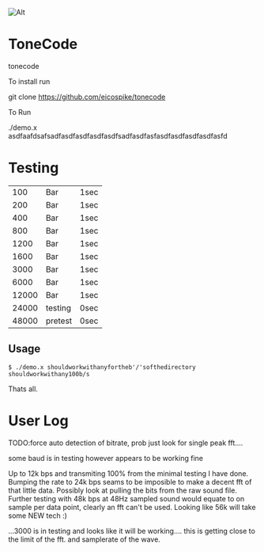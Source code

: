 ![Alt](https://upload.wikimedia.org/wikipedia/commons/thumb/e/e5/Analogue_modem_-_acoustic_coupler.jpg/800px-Analogue_modem_-_acoustic_coupler.jpg)

ToneCode
========

tonecode


To install run

git clone https://github.com/eicospike/tonecode



To Run


./demo.x asdfaafdsafsadfasdfasdfasdfasdfsadfasdfasfasdfasdfasdfasdfasfd

Testing
=====================

<table>
    <tr>
        <td>100</td>
        <td>Bar</td>
        <td>1sec</td>
    </tr>
    <tr>
        <td>200</td>
        <td>Bar</td>
        <td>1sec</td>
    </tr>
    <tr>
        <td>400</td>
        <td>Bar</td>
        <td>1sec</td>
    </tr>
    <tr>
        <td>800</td>
        <td>Bar</td>
        <td>1sec</td>
    </tr>
    <tr>
        <td>1200</td>
        <td>Bar</td>
        <td>1sec</td>
    </tr>
    <tr>
        <td>1600</td>
        <td>Bar</td>
        <td>1sec</td>
    </tr>
    <tr>
        <td>3000</td>
        <td>Bar</td>
        <td>1sec</td>
    </tr>
    <tr>
        <td>6000</td>
        <td>Bar</td>
        <td>1sec</td>
    </tr>    
    <tr>
        <td>12000</td>
        <td>Bar</td>
        <td>1sec</td>
    </tr>
    <tr>
        <td>24000</td>
        <td>testing</td>
        <td>0sec</td>
    </tr>
    <tr>
        <td>48000</td>
        <td>pretest</td>
        <td>0sec</td>
    </tr>
    
    
</table>




Usage
-----
	$ ./demo.x shouldworkwithanyfortheb'/'softhedirectory
	shouldworkwithany100b/s
Thats all.


User Log
========

TODO:force auto detection of bitrate, prob just look for single peak fft....

some baud is in testing however appears to be working fine

Up to 12k bps and transmiting 100% from the minimal testing I have done. Bumping the rate to
24k bps seams to be imposible to make a decent fft of that little data. Possibly look at pulling
the bits from the raw sound file. Further testing with 48k bps at 48Hz sampled sound would equate
to on sample per data point, clearly an fft can't be used. Looking like 56k will take some NEW tech :)

...3000 is in testing and looks like it will be working.... this is getting close to the limit
of the fft. and samplerate of the wave.


